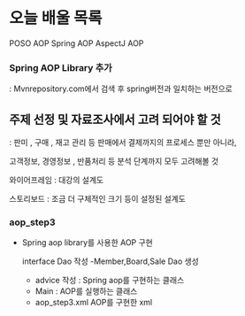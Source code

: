 # 오늘 배울 목록

POSO AOP
Spring AOP
AspectJ AOP



### Spring AOP Library 추가
: Mvnrepository.com에서 검색 후 spring버전과 일치하는 버전으로 







## 주제 선정 및 자료조사에서 고려 되어야 할 것

: 판미 , 구매 , 재고 관리 등 판매에서 결제까지의 프로세스 뿐만 아니라,

고객정보, 경영정보 , 반품처리 등 분석 단계까지 모두 고려해볼 것 


와이어프레임 : 대강의 설계도

스토리보드 : 조금 더 구체적인 크기 등이 설정된 설계도



### aop_step3
- Spring aop library를 사용한 AOP 구현
  

  interface Dao 작성
  -Member,Board,Sale Dao 생성
  - advice 작성 : Spring aop를 구현하는 클래스
  - Main : AOP를 실행하는 클래스
  - aop_step3.xml AOP를 구현한 xml



